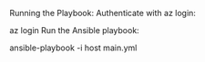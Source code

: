 Running the Playbook:
Authenticate with az login:

az login
Run the Ansible playbook:

ansible-playbook -i host main.yml






